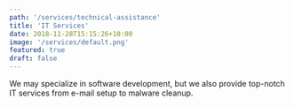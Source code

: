```yaml
---
path: '/services/technical-assistance'
title: 'IT Services'
date: 2018-11-28T15:15:26+10:00
image: '/services/default.png'
featured: true
draft: false
---
```


We may specialize in software development, but we also provide top-notch IT services from e-mail setup to malware cleanup.